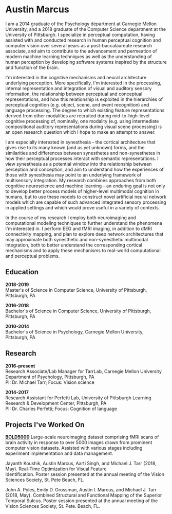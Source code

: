 # Austin Marcus

I am a 2014 graduate of the Psychology department at Carnegie Mellon University, and a 2018 graduate of the Computer Science department at the University of Pittsburgh. I specialize in perceptual computation, having assisted with and conducted research in human perceptual cognition and computer vision over several years as a post-baccalaureate research associate, and aim to contribute to the advancement and permeation of modern machine learning techniques as well as the understanding of human perception by developing software systems inspired by the structure and function of the brain.

I'm interested in the cognitive mechanisms and neural architecture underlying perception. More specifically, I'm interested in the processing, internal representation and integration of visual and auditory sensory information, the relationship between perceptual and conceptual representations, and how this relationship is exploited in the hierarchies of perceptual cognition (e.g. object, scene, and event recognition) and language processing. The degree to which existing feature representations derived from other modalities are recruited during mid-to-high-level cognitive processing of, nominally, one modality (e.g. using intermediate compositional auditory representations during visual scene processing) is an open research question which I hope to make an attempt to answer. 

I am especially interested in synesthesia - the cortical architecture that gives rise to its many known (and as yet unknown) forms, and the similarities and differences between synesthetes and non-synesthetes in how their perceptual processes interact with semantic representations. I view synesthesia as a potential window into the relationship between perception and conception, and aim to understand how the experiences of those with synesthesia may point to an underlying framework of multisensory integration. My research combines approaches from both cognitive neuroscience and machine learning - an enduring goal is not only to develop better process models of higher-level multimodal cognition in humans, but to use these models to construct novel artificial neural network models which are capable of such advanced integrated sensory processing in applied settings and which would prove useful in a variety of contexts.

In the course of my research I employ both neuroimaging and computational modeling techniques to further understand the phenomena I'm interested in. I perform EEG and fMRI imaging, in addition to dMRI connectivity mapping, and plan to explore deep network architectures that may approximate both synesthetic and non-synesthetic multimodal integration, both to better understand the corresponding cortical mechanisms and to apply these mechanisms to real-world computational and perceptual problems.

## Education

**2018-2019**  
Master's of Science in Computer Science, University of Pittsburgh, Pittsburgh, PA

**2016-2018**  
Bachelor's of Science in Computer Science, University of Pittsburgh, Pittsburgh, PA

**2010-2014**  
Bachelor's of Science in Psychology, Carnegie Mellon University, Pittsburgh, PA

## Research

**2016-present**  
Research Associate/Lab Manager for TarrLab, Carnegie Mellon University Department of Psychology, Pittsburgh, PA  
PI: Dr. Michael Tarr; Focus: Vision science

**2014-2017**  
Research Assistant for Perfetti Lab, University of Pittsburgh Learning Research & Development Center, Pittsburgh, PA   
PI: Dr. Charles Perfetti; Focus: Cognition of language

## Projects I've Worked On

**[BOLD5000](bold5000.github.io)**
Large-scale neuroimaging dataset comprising fMRI scans of brain activity in response to over 5000 images drawn from prominent computer vision datasets. Assisted with various stages including experiment implementation and data management.

Jayanth Koushik, Austin Marcus, Aarti Singh, and Michael J. Tarr (2018, May). Real-Time Optimization for Visual Feature     
  Identification. Poster session presented at the annual 	meeting of the Vision Sciences Society, St. Pete Beach, FL.

John A. Pyles, Emily D. Grossman, Austin I.  Marcus, and Michael J. Tarr (2018, May). Combined Structural and Functional Mapping 
  of the Superior Temporal Sulcus. Poster 	session presented at the annual meeting of the Vision Sciences Society, St. Pete. 
  Beach, FL.

